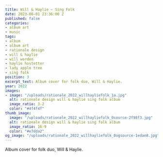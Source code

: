 ```yaml
---
title: Will & Haylie – Sing Folk
date: 2023-06-01 23:36:00 Z
published: false
categories:
- album art
- music
tags:
- album
- album art
- rationale design
- will & haylie
- will worden
- haylie hostetter
- lady apple tree
- sing folk
position: 3
excerpt_text: Album cover for folk duo, Will & Haylie.
year: 2022
images:
- image: "/uploads/rationale_2022_willhayliefolk_1a.jpg"
  alt: rationale design will & haylie sing folk album
  image_ratio: 3-2
  color: "#4f4f4f"
thumb_image:
  image: "/uploads/rationale_2022_willhayliefolk_0source-2f98f3.jpg"
  alt: rationale design will & haylie sing folk album
  image_ratio: 16-9
  color: "#e7dda2"
og_image: "/uploads/rationale_2022_willhayliefolk_0ogsource-1edae8.jpg"
---
```


Album cover for folk duo, Will & Haylie.